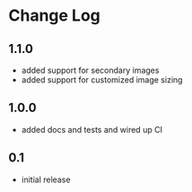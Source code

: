# Change Log

## 1.1.0

* added support for secondary images
* added support for customized image sizing

## 1.0.0

* added docs and tests and wired up CI

## 0.1

* initial release
